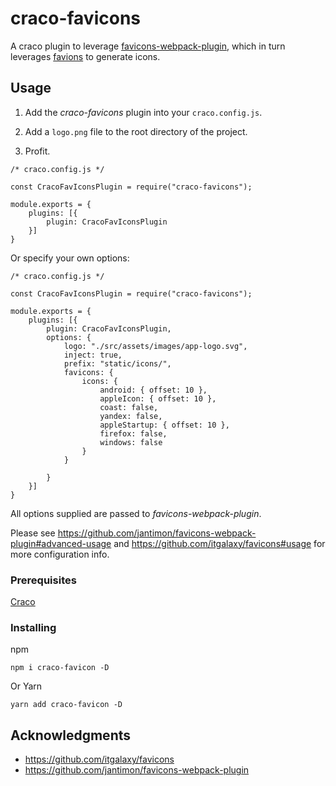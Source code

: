 # craco-favicons

A craco plugin to leverage [favicons-webpack-plugin](https://github.com/jantimon/favicons-webpack-plugin), which in turn leverages [favions](https://github.com/itgalaxy/favicons) to generate icons.

## Usage

1. Add the _craco-favicons_ plugin into your `craco.config.js`.

2. Add a `logo.png` file to the root directory of the project.

3. Profit.

```
/* craco.config.js */

const CracoFavIconsPlugin = require("craco-favicons");

module.exports = {
    plugins: [{
        plugin: CracoFavIconsPlugin
    }]
}
```

Or specify your own options:

```
/* craco.config.js */

const CracoFavIconsPlugin = require("craco-favicons");

module.exports = {
    plugins: [{
        plugin: CracoFavIconsPlugin,
        options: {
            logo: "./src/assets/images/app-logo.svg",
            inject: true,
            prefix: "static/icons/",
            favicons: {
                icons: {
                    android: { offset: 10 },
                    appleIcon: { offset: 10 },
                    coast: false,
                    yandex: false,
                    appleStartup: { offset: 10 },
                    firefox: false,
                    windows: false
                }
            }

        }
    }]
}
```

All options supplied are passed to _favicons-webpack-plugin_.

Please see https://github.com/jantimon/favicons-webpack-plugin#advanced-usage and https://github.com/itgalaxy/favicons#usage for more configuration info.

### Prerequisites

[Craco](https://github.com/gsoft-inc/craco)

### Installing

npm

```
npm i craco-favicon -D
```

Or Yarn

```
yarn add craco-favicon -D
```

## Acknowledgments

- https://github.com/itgalaxy/favicons
- https://github.com/jantimon/favicons-webpack-plugin
